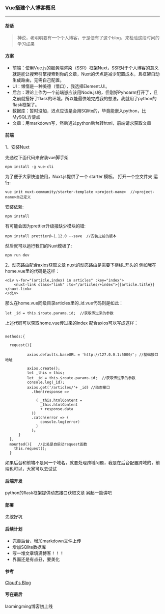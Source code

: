 ### Vue搭建个人博客概况
---

#### 胡话
>神说，老明明要有一个个人博客，于是便有了这个blog，来检验这段时间的学习成果

#### 方案
- 前端：使用Vue.js的服务端渲染（SSR）框架Nuxt，SSR对于个人博客的意义就是能让搜索引擎搜索到你的文章，Nuxt的优点是减少配置成本，且框架自动生成路由，无需自己配置。
- UI：懒惰是一种美德（借口），我选择Element.UI。
- 后台：理论上作为一个前端崽应该用Node.js的，但刚好Pyhoarm打开了，且之前就搭好了flask的环境，所以能最快地完成我的想法，我就用了python的flask框架了。
- 数据库：暂时没加，迟点应该是会用SQlite的，毕竟能嵌入python，比MySQL方便点
- 文章：用markdown写，然后通过python后台转html，前端请求获取文章

#### 前端
1、安装Nuxt

先通过下面代码来安装vue脚手架
```
npm install -g vue-cli
```

为了便于大家快速使用，Nuxt.js提供了一个 starter 模板。
打开一个空文件夹
运行:
```
vue init nuxt-community/starter-template <project-name>  //<project-name>自己定义
```
安装依赖:
```
npm install
```
有可能会因为prettier升级报缺少模块的错:
```
npm install prettier@~1.12.0 --save  //安装之前的版本
```
然后就可以运行我们的Nuxt模板了:
```
npm run dev
```

2、动态路由配合axios获取文章
nuxt的动态路由是需要下横线_开头的
例如我在home.vue里的代码是这样：
```
<div v-for="(article,index) in articles" :key="index">
    <nuxt-link class="link" :to="/articles/+index">{{article.title}}</nuxt-link>
</div>
```
那么在home.vue同级目录articles里的_id.vue代码则是如此：
```
let _id = this.$route.params.id;  //获取传过来的参数
```
上述代码可以获取home.vue传过来的index
配合axios可以写成这样：

```

methods:{

  request(){

          axios.defaults.baseURL = 'http://127.0.0.1:5000/'; //基础接口地址

          axios.create();
          let _this = this;
          let _id = this.$route.params.id;  //获取传过来的参数
          console.log(_id);
          axios.get('/articles/'+ _id) //动态接口
            .then(response =>

              ( _this.htmlContent =
                _this.htmlContent
                + response.data
            ))
            .catch(error => (
                console.log(error)
              )
            );
      }
  },
  mounted(){   //此处是自启动request函数
    this.request();
  }
```

如果后台和前端不是同一个域名，就要处理跨域问题，我是在后台配置跨域的，前端也可以，大家可以去试试

#### 后端开发
python的flask框架提供动态接口获取文章
另起一篇讲吧

#### 部署
先挖好坑

#### 后续计划
- 完善后台，增加markdown文件上传
- 增加SQlite数据库
- 写一堆文章填满博客！！！
- 界面还是有点丑，要美化

#### 参考
[Cloud's Blog](http://blog.lee-cloud.xyz/)

#### 写在最后
laomingming博客初上线
